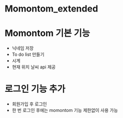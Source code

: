 # Momontom_extended

# Momontom 기본 기능
  - 닉네임 저장
  - To do list 만들기
  - 시계 
  - 현재 위치 날씨 api 제공
  
# 로그인 기능 추가
  - 회원가입 후 로그인 
  - 한 번 로그인 후에는 momontom 기능 제한없이 사용 가능
  

